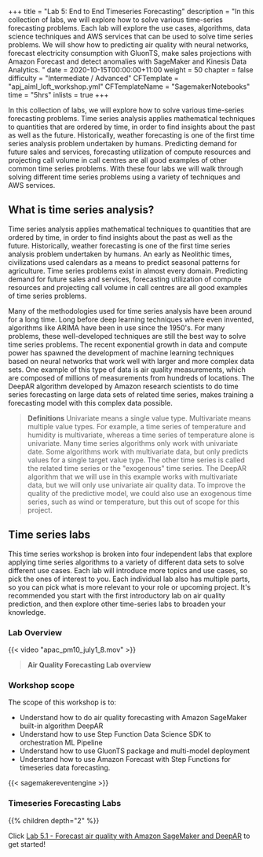 +++
title = "Lab 5: End to End Timeseries Forecasting"
description = "In this collection of labs, we will explore how to solve various time-series forecasting problems. Each lab will explore the use cases, algorithms, data science techniques and AWS services that can be used to solve time series problems. We will show how to predicting air quality with neural networks, forecast electricity consumption with GluonTS, make sales projections with Amazon Forecast and detect anomalies with SageMaker and Kinesis Data Analytics. "
date = 2020-10-15T00:00:00+11:00
weight = 50
chapter = false
difficulty = "Intermediate / Advanced"
CFTemplate = "apj_aiml_loft_workshop.yml"
CFTemplateName = "SagemakerNotebooks"
time = "5hrs"
inlists = true
+++

In this collection of labs, we will explore how to solve various time-series forecasting problems. Time series analysis applies mathematical techniques to quantities that are ordered by time, in order to find insights about the past as well as the future. Historically, weather forecasting is one of the first time series analysis problem undertaken by humans. Predicting demand for future sales and services, forecasting utilization of compute resources and projecting call volume in call centres are all good examples of other common time series problems. With these four labs we will walk through solving different time series problems using a variety of techniques and AWS services. 

## What is time series analysis?
Time series analysis applies mathematical techniques to quantities that are ordered by time, in order to find insights about the past as well as the future. Historically, weather forecasting is one of the first time series analysis problem undertaken by humans. An early as Neolithic times, civilizations used calendars as a means to predict seasonal patterns for agriculture. Time series problems exist in almost every domain. Predicting demand for future sales and services, forecasting utilization of compute resources and projecting call volume in call centres are all good examples of time series problems.

Many of the methodologies used for time series analysis have been around for a long time. Long before deep learning techniques where even invented, algorithms like ARIMA have been in use since the 1950's. For many problems, these well-developed techniques are still the best way to solve time series problems. The recent exponential growth in data and compute power has spawned the development of machine learning techniques based on neural networks that work well with larger and more complex data sets. One example of this type of data is air quality measurements, which are composed of millions of measurements from hundreds of locations. The DeepAR algorithm developed by Amazon research scientists to do time series forecasting on large data sets of related time series, makes training a forecasting model with this complex data possible.

> **Definitions** Univariate means a single value type. Multivariate means multiple value types. For example, a time series of temperature and humidity is multivariate, whereas a time series of temperature alone is univariate. Many time series algorithms only work with univariate date. Some algorithms work with multivariate data, but only predicts values for a single target value type. The other time series is called the related time series or the "exogenous" time series. The DeepAR algorithm that we will use in this example works with multivariate data, but we will only use univariate air quality data. To improve the quality of the predictive model, we could also use an exogenous time series, such as wind or temperature, but this out of scope for this project.


## Time series labs
This time series workshop is broken into four independent labs that explore applying time series algorithms to a variety of different data sets to solve different use cases.  Each lab will introduce more topics and use cases, so pick the ones of interest to you. Each individual lab also has multiple parts, so you can pick what is more relevant to your role or upcoming project.  It's recommended you start with the first introductory lab on air quality prediction, and then explore other time-series labs to broaden your knowledge.

### Lab Overview

{{< video "apac_pm10_july1_8.mov" >}}

>  **Air Quality Forecasting Lab overview** 

### Workshop scope

The scope of this workshop is to:

* Understand how to do air quality forecasting with Amazon SageMaker built-in algorithm DeepAR
* Understand how to use Step Function Data Science SDK to orchestration ML Pipeline
* Understand how to use GluonTS package and multi-model deployment
* Understand how to use Amazon Forecast with Step Functions for timeseries data forecasting.

{{< sagemakereventengine >}}

### Timeseries Forecasting Labs
{{% children depth="2" %}}

Click [Lab 5.1 - Forecast air quality with Amazon SageMaker and DeepAR](./lab1/) to get started!

